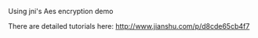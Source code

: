 Using jni's Aes encryption demo

There are detailed tutorials here: http://www.jianshu.com/p/d8cde65cb4f7
